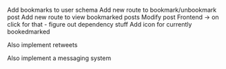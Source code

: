 Add bookmarks to user schema
Add new route to bookmark/unbookmark post
Add new route to view bookmarked posts
Modify post Frontend -> on click for that - figure out dependency stuff
Add icon for currently bookedmarked


Also implement retweets

Also implement a messaging system
